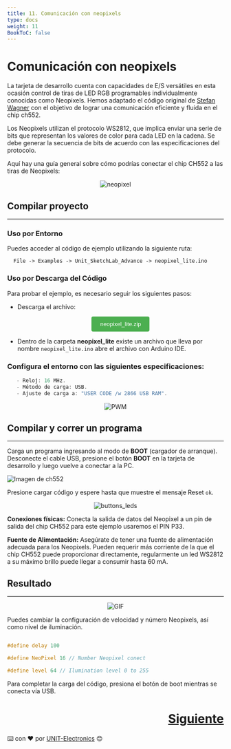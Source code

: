 ```yaml
---
title: 11. Comunicación con neopixels
type: docs
weight: 11
BookToC: false
---
```


# Comunicación con neopixels 

La tarjeta de desarrollo cuenta con capacidades de E/S versátiles en esta ocasión control de tiras de LED RGB programables individualmente conocidas como Neopixels. Hemos adaptado el código original de [Stefan Wagner](https://github.com/wagiminator) con el objetivo de lograr una comunicación eficiente y fluida en el chip ch552.

Los Neopixels utilizan el protocolo WS2812, que implica enviar una serie de bits que representan los valores de color para cada LED en la cadena. Se debe generar la secuencia de bits de acuerdo con las especificaciones del protocolo.

Aquí hay una guía general sobre cómo podrías conectar el chip CH552 a las tiras de Neopixels:

  <p align="center">
    <img src="/docs/11-Comunicacion_neopixels/images/neopixel.png" alt="neopixel">
</p>

## Compilar proyecto
---

### Uso por Entorno

Puedes acceder al código de ejemplo utilizando la siguiente ruta:
```arduino
  File -> Examples -> Unit_SketchLab_Advance -> neopixel_lite.ino
```

### Uso por Descarga del Código
Para probar el ejemplo, es necesario seguir los siguientes pasos:

- Descarga el archivo:

  <div style="text-align: center;">
      <a href="/docs/11-Comunicacion_neopixels/code/neopixel_lite.zip" download="neopixel_lite.zip">
          <button style="background-color: #4CAF50; color: white; padding: 10px 20px; border: none; border-radius: 4px; cursor: pointer;">
            neopixel_lite.zip
          </button>
      </a>
  </div>

- Dentro de la carpeta **neopixel_lite** existe un archivo que lleva por nombre `neopixel_lite.ino` abre el archivo con Arduino IDE.

### Configura el entorno con las siguientes especificaciones:

```c
   - Reloj: 16 MHz.
   - Método de carga: USB.
   - Ajuste de carga a: "USER CODE /w 2866 USB RAM".
```

<div style="text-align: center;">
  <img src="/docs/9-Controlador_pwm/images/pwm1.png" alt="PWM" />
</div>

## Compilar y correr un programa
---

Carga un programa ingresando al modo de <strong>BOOT</strong> (cargador de arranque). Desconecte el cable USB, presione el botón <strong>BOOT</strong> en la tarjeta de desarrollo y luego vuelve a conectar a la PC.

<img src="/docs/3-Compilador_mcs51/images/pc_ch.png" alt="Imagen de ch552">

Presione cargar código y espere hasta que muestre el mensaje Reset `ok`.

<p align="center">
    <img src="/docs/3-Compilador_mcs51/images/ruin.png" alt="buttons_leds">
</p>


**Conexiones físicas:** Conecta la salida de datos del Neopixel a un pin de salida del chip CH552 para este ejemplo usaremos el PIN P33. 

**Fuente de Alimentación:** Asegúrate de tener una fuente de alimentación adecuada para los Neopixels. Pueden requerir más corriente de la que el chip CH552 puede proporcionar directamente, regularmente un led WS2812 a su máximo brillo puede llegar a consumir hasta 60 mA.


## Resultado
---

<div style="text-align: center;">
  <img src="/docs/11-Comunicacion_neopixels/images/NEO.gif" alt="GIF">
</div>

Puedes cambiar la configuración de velocidad y número Neopixels, así como nivel de iluminación.

```c

#define delay 100

#define NeoPixel 16 // Number Neopixel conect

#define level 64 // Ilumination level 0 to 255
```


Para completar la carga del código, presiona el botón de boot mientras se conecta vía USB.

<div style="text-align: right">
    <h1><a href="/docs/12-comunicacion_serial/">Siguiente</a></h>
</div>


⌨️ con ❤️ por [UNIT-Electronics](https://github.com/UNIT-Electronics) 😊
 
